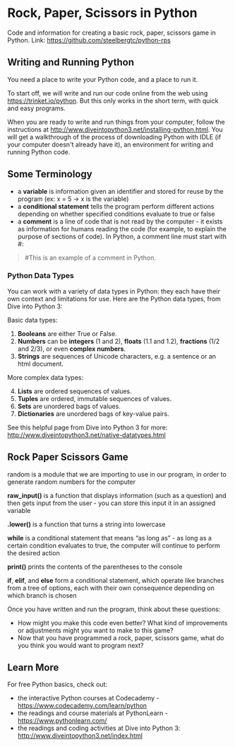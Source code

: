 # Rock, Paper, Scissors in Python
Code and information for creating a basic rock, paper, scissors game in Python.
Link: https://github.com/steelbergtc/python-rps

## Writing and Running Python
You need a place to write your Python code, and a place to run it.

To start off, we will write and run our code online from the web using https://trinket.io/python. But this only works in the short term, with quick and easy programs.

When you are ready to write and run things from your computer, follow the instructions at http://www.diveintopython3.net/installing-python.html. You will get a walkthrough of the process of downloading Python with IDLE (if your computer doesn't already have it), an environment for writing and running Python code.

## Some Terminology
- a **variable** is information given an identifier and stored for reuse by the program (ex: x = 5 -> x is the variable)
- a **conditional statement** tells the program perform different actions depending on whether specified conditions evaluate to true or false
- a **comment** is a line of code that is not read by the computer - it exists as information for humans reading the code (for example, to explain the purpose of sections of code). In Python, a comment line must start with #:
> #This is an example of a comment in Python.

### Python Data Types
You can work with a variety of data types in Python: they each have their own context and limitations for use. Here are the Python data types, from Dive into Python 3:

Basic data types:

1. **Booleans** are either True or False.
2. **Numbers** can be **integers** (1 and 2), **floats** (1.1 and 1.2), **fractions** (1/2 and 2/3), or even **complex numbers**.
3. **Strings** are sequences of Unicode characters, e.g. a sentence or an html document.

More complex data types:

4. **Lists** are ordered sequences of values.
6. **Tuples** are ordered, immutable sequences of values.
7. **Sets** are unordered bags of values.
8. **Dictionaries** are unordered bags of key-value pairs.

See this helpful page from Dive into Python 3 for more: http://www.diveintopython3.net/native-datatypes.html

## Rock Paper Scissors Game
random is a module that we are importing to use in our program, in order to generate random numbers for the computer

**raw_input()** is a function that displays information (such as a question) and then gets input from the user - you can store this input it in an assigned variable

**.lower()** is a function that turns a string into lowercase

**while** is a conditional statement that means “as long as” - as long as a certain condition evaluates to true, the computer will continue to perform the desired action

**print()** prints the contents of the parentheses to the console

**if**, **elif**, and **else** form a conditional statement, which operate like branches from a tree of options, each with their own consequence depending on which branch is chosen

Once you have written and run the program, think about these questions:
- How might you make this code even better? What kind of improvements or adjustments might you want to make to this game?
- Now that you have programmed a rock, paper, scissors game, what do you think you would want to program next?

## Learn More
For free Python basics, check out:
- the interactive Python courses at Codecademy - https://www.codecademy.com/learn/python
- the readings and course materials at PythonLearn - https://www.pythonlearn.com/
- the readings and coding activities at Dive into Python 3: http://www.diveintopython3.net/index.html

